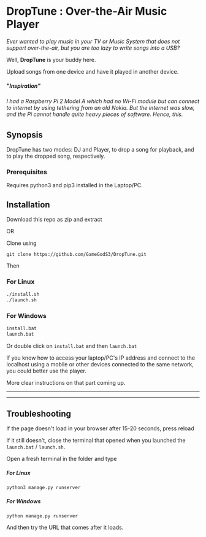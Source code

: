 # DropTune : Over-the-Air Music Player

*Ever wanted to play music in your TV or Music System that does not support over-the-air, but you are too lazy to write songs into a USB?*

Well, **DropTune** is your buddy here.

Upload songs from one device and have it played in another device.

##### "Inspiration"
###### I had a Raspberry Pi 2 Model A which had no Wi-Fi module but can connect to internet by using tethering from an old Nokia. But the internet was slow, and the Pi cannot handle quite heavy pieces of software. Hence, this.

## Synopsis
DropTune has two modes: DJ and Player, to drop a song for playback, and to play the dropped song, respectively.

### Prerequisites

Requires python3 and pip3 installed in the Laptop/PC.

## Installation

Download this repo as zip and extract

OR

Clone using

```
git clone https://github.com/GameGodS3/DropTune.git
```

Then
### For Linux
```bash
./install.sh
./launch.sh
```
### For Windows
```cmd
install.bat
launch.bat
```
Or double click on `install.bat` and then `launch.bat`

If you know how to access your laptop/PC's IP address and connect to the localhost using a mobile or other devices connected to the same network, you could better use the player.

More clear instructions on that part coming up.

---
---
## Troubleshooting
If the page doesn't load in your browser after 15-20 seconds, press reload

If it still doesn't, close the terminal that opened when you launched the `launch.bat` / `launch.sh`. 

Open a fresh terminal in the folder and type
##### For Linux
```
python3 manage.py runserver
```
##### For Windows
```
python manage.py runserver
```
And then try the URL that comes after it loads.